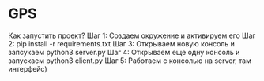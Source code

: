 # GPS
Как запустить проект?
Шаг 1: Создаем окружение и активируем его
Шаг 2: pip install -r requirements.txt
Шаг 3: Открываем новую консоль и запсукаем python3 server.py
Шаг 4: Открываем еще одну консоль и запускаем python3 client.py
Шаг 5: Работаем с консолью на server, там интерфейс)
